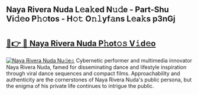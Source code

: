 ## Naya Rivera Nuda L𝚎a𝚔ed N𝚞𝚍e - Part-Shu Vi𝚍𝚎o P𝚑𝚘tos - H𝚘𝚝 O𝚗𝚕yf𝚊ns L𝚎a𝚔s p3nGj

# <h2><a href="http://kfbrlj.oniu.top/?m=Naya+Rivera+Nuda">🔗👉 🔴 Naya Rivera Nuda P𝚑ot𝚘𝚜 V𝚒d𝚎o</a></h2>

[![Naya Rivera Nuda Nu𝚍e𝚜](https://i.imgur.com/0qMVB7G.gif)](http://kfbrlj.oniu.top/?m=Naya+Rivera+Nuda)
Cybernetic performer and multimedia innovator Naya Rivera Nuda, famed for disseminating dance and lifestyle inspiration through viral dance sequences and compact films. Approachability and authenticity are the cornerstones of Naya Rivera Nuda's public persona, but the enigma of his private life continues to intrigue the public.  
